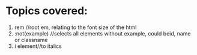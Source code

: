 # Topics covered:

1. rem //root em, relating to the font size of the html
2. :not(example) //selects all elements without example, could beid, name or classname
3. i element//to italics
